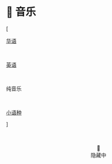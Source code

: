# 🎹 音乐


<div class="nav-tab">
  <p class="bord">[</p>
  <a href="../music"><p class="not">华语</p></a>&nbsp;
  <a href="../music-en"><p class="not">英语</p></a>&nbsp;
  <p class="now">纯音乐</p>&nbsp;
  <a href="../music-other"><p class="not">小语种</p></a>
  <p class="bord">]</p>
</div>

<center><br><br>🔐<br>隐藏中</center>


